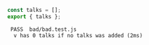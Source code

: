 ```javascript
const talks = [];
export { talks };
```
```
 PASS  bad/bad.test.js
  v has 0 talks if no talks was added (2ms)
```
